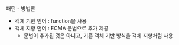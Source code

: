 패턴 - 방법론
- 객체 기반 언어 : function을 사용
- 객체 지향 언어 : ECMA 문법으로 추가 제공
	- 문법이 추가된 것은 아니고, 기존 객체 기반 방식을 객체 지향처럼 사용
